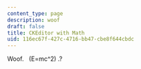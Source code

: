 ```yaml
---
content_type: page
description: woof
draft: false
title: CKEditor with Math
uid: 116ec67f-427c-4716-bb47-cbe8f644cbdc
---
```

Woof.   \(E=mc^2\) .?